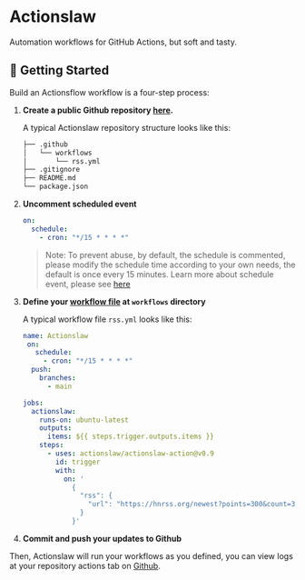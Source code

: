 # Actionslaw

Automation workflows for GitHub Actions, but soft and tasty.

## 🏁 Getting Started

Build an Actionsflow workflow is a four-step process:

1. **Create a public Github repository [here](https://github.com/actionslaw/actionslaw/generate).**

   A typical Actionslaw repository structure looks like this:

   ```sh
   ├── .github
   │   └── workflows
   │       └── rss.yml
   ├── .gitignore
   ├── README.md
   └── package.json
   ```

1. **Uncomment scheduled event**

    ```yml
    on:
      schedule:
        - cron: "*/15 * * * *"
    ```
    > Note: To prevent abuse, by default, the schedule is commented, please modify the schedule time according to your own needs, the default is once every 15 minutes. Learn more about schedule event, please see [here](https://docs.github.com/en/actions/reference/events-that-trigger-workflows#schedule)

1. **Define your [workflow file](https://actionsflow.github.io/docs/workflow/) at `workflows` directory**

   A typical workflow file `rss.yml` looks like this:

   ```yaml
   name: Actionslaw
    on:
      schedule:
        - cron: "*/15 * * * *"
     push:
       branches:
         - main
   
   jobs:
     actionslaw:
       runs-on: ubuntu-latest
       outputs:
         items: ${{ steps.trigger.outputs.items }}
       steps:
         - uses: actionslaw/actionslaw-action@v0.9
           id: trigger
           with:
             on: '
               {
                 "rss": {
                   "url": "https://hnrss.org/newest?points=300&count=3"
                 }
               }'
   ```
   
1. **Commit and push your updates to Github**

Then, Actionslaw will run your workflows as you defined, you can view logs at your repository actions tab on [Github](https://github.com).
